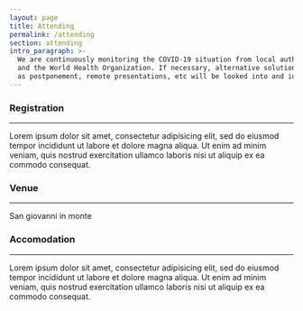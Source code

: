 ```yaml
---
layout: page
title: Attending
permalink: /attending
section: attending
intro_paragraph: >-
  We are continuously monitoring the COVID-19 situation from local authorities
  and the World Health Organization. If necessary, alternative solutions, such
  as postponement, remote presentations, etc will be looked into and identified.
---
```

### Registration
---

Lorem ipsum dolor sit amet, consectetur adipisicing elit, sed do eiusmod tempor incididunt ut labore et dolore magna aliqua. Ut enim ad minim veniam, quis nostrud exercitation ullamco laboris nisi ut aliquip ex ea commodo consequat.

### Venue
---

San giovanni  in monte

### Accomodation
---

Lorem ipsum dolor sit amet, consectetur adipisicing elit, sed do eiusmod tempor incididunt ut labore et dolore magna aliqua. Ut enim ad minim veniam, quis nostrud exercitation ullamco laboris nisi ut aliquip ex ea commodo consequat.
